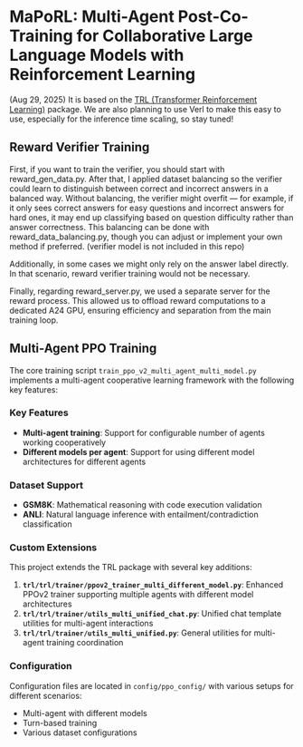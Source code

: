 
# MaPoRL: Multi-Agent Post-Co-Training for Collaborative Large Language Models with Reinforcement Learning

(Aug 29, 2025) It is based on the [TRL (Transformer Reinforcement Learning)](https://github.com/huggingface/trl) package. We are also planning to use Verl to make this easy to use, especially for the inference time scaling, so stay tuned!

## Reward Verifier Training

First, if you want to train the verifier, you should start with reward_gen_data.py.
After that, I applied dataset balancing so the verifier could learn to distinguish between correct and incorrect answers in a balanced way. Without balancing, the verifier might overfit — for example, if it only sees correct answers for easy questions and incorrect answers for hard ones, it may end up classifying based on question difficulty rather than answer correctness. This balancing can be done with reward_data_balancing.py, though you can adjust or implement your own method if preferred. (verifier model is not included in this repo)

Additionally, in some cases we might only rely on the answer label directly. In that scenario, reward verifier training would not be necessary.

Finally, regarding reward_server.py, we used a separate server for the reward process. This allowed us to offload reward computations to a dedicated A24 GPU, ensuring efficiency and separation from the main training loop.

## Multi-Agent PPO Training

The core training script `train_ppo_v2_multi_agent_multi_model.py` implements a multi-agent cooperative learning framework with the following key features:

### Key Features
- **Multi-agent training**: Support for configurable number of agents working cooperatively
- **Different models per agent**: Support for using different model architectures for different agents

### Dataset Support
- **GSM8K**: Mathematical reasoning with code execution validation
- **ANLI**: Natural language inference with entailment/contradiction classification

### Custom Extensions

This project extends the TRL package with several key additions:

1. **`trl/trl/trainer/ppov2_trainer_multi_different_model.py`**: Enhanced PPOv2 trainer supporting multiple agents with different model architectures
2. **`trl/trl/trainer/utils_multi_unified_chat.py`**: Unified chat template utilities for multi-agent interactions
3. **`trl/trl/trainer/utils_multi_unified.py`**: General utilities for multi-agent training coordination

### Configuration
Configuration files are located in `config/ppo_config/` with various setups for different scenarios:
- Multi-agent with different models
- Turn-based training
- Various dataset configurations
